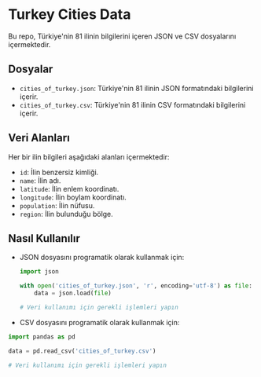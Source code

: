 # Turkey Cities Data

Bu repo, Türkiye'nin 81 ilinin bilgilerini içeren JSON ve CSV dosyalarını içermektedir.

## Dosyalar

- `cities_of_turkey.json`: Türkiye'nin 81 ilinin JSON formatındaki bilgilerini içerir.
- `cities_of_turkey.csv`: Türkiye'nin 81 ilinin CSV formatındaki bilgilerini içerir.

## Veri Alanları

Her bir ilin bilgileri aşağıdaki alanları içermektedir:

- `id`: İlin benzersiz kimliği.
- `name`: İlin adı.
- `latitude`: İlin enlem koordinatı.
- `longitude`: İlin boylam koordinatı.
- `population`: İlin nüfusu.
- `region`: İlin bulunduğu bölge.

## Nasıl Kullanılır

- JSON dosyasını programatik olarak kullanmak için:

  ```python
  import json

  with open('cities_of_turkey.json', 'r', encoding='utf-8') as file:
      data = json.load(file)

  # Veri kullanımı için gerekli işlemleri yapın
  
- CSV dosyasını programatik olarak kullanmak için:
```python
import pandas as pd

data = pd.read_csv('cities_of_turkey.csv')

# Veri kullanımı için gerekli işlemleri yapın
